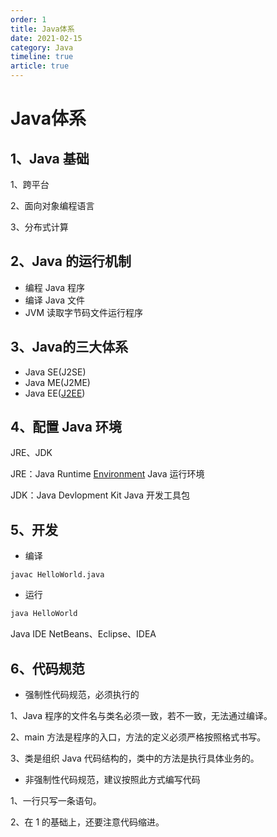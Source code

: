 ```yaml
---
order: 1
title: Java体系
date: 2021-02-15
category: Java
timeline: true
article: true
---
```


# Java体系

## 1、Java 基础

1、跨平台

2、面向对象编程语言

3、分布式计算

## 2、Java 的运行机制

- 编程 Java 程序
- 编译 Java 文件
- JVM 读取字节码文件运行程序

## 3、Java的三大体系

- Java SE(J2SE)
- Java ME(J2ME)
- Java EE([J2EE](https://so.csdn.net/so/search?q=J2EE&spm=1001.2101.3001.7020))

## 4、配置 Java 环境

JRE、JDK

JRE：Java Runtime [Environment](https://so.csdn.net/so/search?q=Environment&spm=1001.2101.3001.7020) Java 运行环境

JDK：Java Devlopment Kit Java 开发工具包

## 5、开发

- 编译

```shell
javac HelloWorld.java
```

- 运行

```bash
java HelloWorld
```

Java IDE
NetBeans、Eclipse、IDEA

## 6、代码规范

- 强制性代码规范，必须执行的

1、Java 程序的文件名与类名必须一致，若不一致，无法通过编译。

2、main 方法是程序的入口，方法的定义必须严格按照格式书写。

3、类是组织 Java 代码结构的，类中的方法是执行具体业务的。

- 非强制性代码规范，建议按照此方式编写代码

1、一行只写一条语句。

2、在 1 的基础上，还要注意代码缩进。